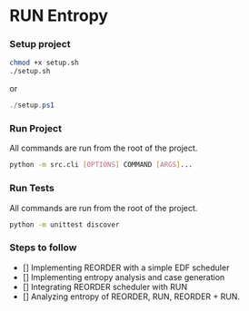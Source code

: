 # RUN Entropy

### Setup project

```bash
chmod +x setup.sh
./setup.sh
```

or

```powershell
./setup.ps1
```

### Run Project

All commands are run from the root of the project.
```bash
python -m src.cli [OPTIONS] COMMAND [ARGS]...
```

### Run Tests

All commands are run from the root of the project.
```bash
python -m unittest discover
```


### Steps to follow
- [] Implementing REORDER with a simple EDF scheduler
- [] Implementing entropy analysis and case generation
- [] Integrating REORDER scheduler with RUN
- [] Analyzing entropy of REORDER, RUN, REORDER + RUN.
